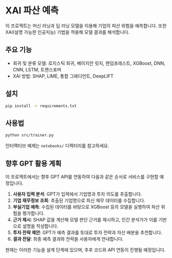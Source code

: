 # XAI 파산 예측

이 프로젝트는 머신 러닝과 딥 러닝 모델을 이용해 기업의 파산 위험을 예측합니다. 또한 XAI(설명 가능한 인공지능) 기법을 적용해 모델 결과를 해석합니다.

## 주요 기능
- 회귀 및 분류 모델: 로지스틱 회귀, 베이지안 릿지, 랜덤포레스트, XGBoost, DNN, CNN, LSTM, 트랜스포머
- XAI 방법: SHAP, LIME, 통합 그래디언트, DeepLIFT

## 설치
```bash
pip install -r requirements.txt
```

## 사용법
```bash
python src/trainer.py
```

인터랙티브 예제는 `notebooks/` 디렉터리를 참고하세요.

## 향후 GPT 활용 계획

이 프로젝트에서는 향후 GPT API를 연동하여 다음과 같은 순서로 서비스를 구현할 예정입니다.

1. **사용자 입력 분석**: GPT가 입력에서 기업명과 투자 의도를 추출합니다.
2. **기업 재무정보 조회**: 추출된 기업명으로 최신 재무 데이터를 수집합니다.
3. **부실기업 예측**: 수집된 데이터를 바탕으로 XGBoost 등의 모델을 실행하여 파산 위험을 평가합니다.
4. **근거 제시**: SHAP 값을 계산해 모델 판단 근거를 제시하고, 인간 분석가가 이를 기반으로 설명을 작성합니다.
5. **투자 전략 제안**: GPT가 예측 결과를 토대로 투자 전략과 자산 배분을 추천합니다.
6. **결과 전달**: 최종 예측 결과와 전략을 사용자에게 안내합니다.

현재는 이러한 기능을 설계 단계에 있으며, 추후 코드와 API 연동이 진행될 예정입니다.
